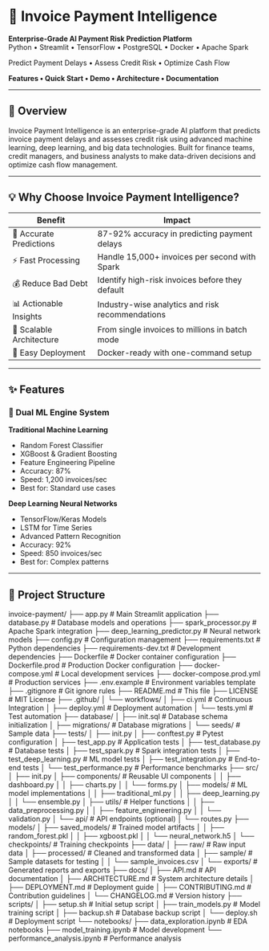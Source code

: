 # 💼 Invoice Payment Intelligence

**Enterprise-Grade AI Payment Risk Prediction Platform**  
Python • Streamlit • TensorFlow • PostgreSQL • Docker • Apache Spark

Predict Payment Delays • Assess Credit Risk • Optimize Cash Flow

**Features • Quick Start • Demo • Architecture • Documentation**

---

## 🎯 Overview

Invoice Payment Intelligence is an enterprise-grade AI platform that predicts invoice payment delays and assesses credit risk using advanced machine learning, deep learning, and big data technologies. Built for finance teams, credit managers, and business analysts to make data-driven decisions and optimize cash flow management.

---

## 💡 Why Choose Invoice Payment Intelligence?

| Benefit | Impact |
|---------|--------|
| 🎯 Accurate Predictions | 87-92% accuracy in predicting payment delays |
| ⚡ Fast Processing | Handle 15,000+ invoices per second with Spark |
| 💰 Reduce Bad Debt | Identify high-risk invoices before they default |
| 📊 Actionable Insights | Industry-wise analytics and risk recommendations |
| 🔄 Scalable Architecture | From single invoices to millions in batch mode |
| 🐳 Easy Deployment | Docker-ready with one-command setup |

---

## ✨ Features

### 🤖 Dual ML Engine System

**Traditional Machine Learning**  
- Random Forest Classifier  
- XGBoost & Gradient Boosting  
- Feature Engineering Pipeline  
- Accuracy: 87%  
- Speed: 1,200 invoices/sec  
- Best for: Standard use cases  

**Deep Learning Neural Networks**  
- TensorFlow/Keras Models  
- LSTM for Time Series  
- Advanced Pattern Recognition  
- Accuracy: 92%  
- Speed: 850 invoices/sec  
- Best for: Complex patterns  

---

## 📁 Project Structure
invoice-payment/
├── app.py # Main Streamlit application
├── database.py # Database models and operations
├── spark_processor.py # Apache Spark integration
├── deep_learning_predictor.py # Neural network models
├── config.py # Configuration management
├── requirements.txt # Python dependencies
├── requirements-dev.txt # Development dependencies
├── Dockerfile # Docker container configuration
├── Dockerfile.prod # Production Docker configuration
├── docker-compose.yml # Local development services
├── docker-compose.prod.yml # Production services
├── .env.example # Environment variables template
├── .gitignore # Git ignore rules
├── README.md # This file
├── LICENSE # MIT License
├── .github/
│ └── workflows/
│ ├── ci.yml # Continuous Integration
│ ├── deploy.yml # Deployment automation
│ └── tests.yml # Test automation
├── database/
│ ├── init.sql # Database schema initialization
│ ├── migrations/ # Database migrations
│ └── seeds/ # Sample data
├── tests/
│ ├── init.py
│ ├── conftest.py # Pytest configuration
│ ├── test_app.py # Application tests
│ ├── test_database.py # Database tests
│ ├── test_spark.py # Spark integration tests
│ ├── test_deep_learning.py # ML model tests
│ ├── test_integration.py # End-to-end tests
│ └── test_performance.py # Performance benchmarks
├── src/
│ ├── init.py
│ ├── components/ # Reusable UI components
│ │ ├── dashboard.py
│ │ ├── charts.py
│ │ └── forms.py
│ ├── models/ # ML model implementations
│ │ ├── traditional_ml.py
│ │ ├── deep_learning.py
│ │ └── ensemble.py
│ ├── utils/ # Helper functions
│ │ ├── data_preprocessing.py
│ │ ├── feature_engineering.py
│ │ └── validation.py
│ └── api/ # API endpoints (optional)
│ └── routes.py
├── models/
│ ├── saved_models/ # Trained model artifacts
│ │ ├── random_forest.pkl
│ │ ├── xgboost.pkl
│ │ └── neural_network.h5
│ └── checkpoints/ # Training checkpoints
├── data/
│ ├── raw/ # Raw input data
│ ├── processed/ # Cleaned and transformed data
│ ├── sample/ # Sample datasets for testing
│ │ └── sample_invoices.csv
│ └── exports/ # Generated reports and exports
├── docs/
│ ├── API.md # API documentation
│ ├── ARCHITECTURE.md # System architecture details
│ ├── DEPLOYMENT.md # Deployment guide
│ ├── CONTRIBUTING.md # Contribution guidelines
│ └── CHANGELOG.md # Version history
├── scripts/
│ ├── setup.sh # Initial setup script
│ ├── train_models.py # Model training script
│ ├── backup.sh # Database backup script
│ └── deploy.sh # Deployment script
└── notebooks/
├── data_exploration.ipynb # EDA notebooks
├── model_training.ipynb # Model development
└── performance_analysis.ipynb # Performance analysis
